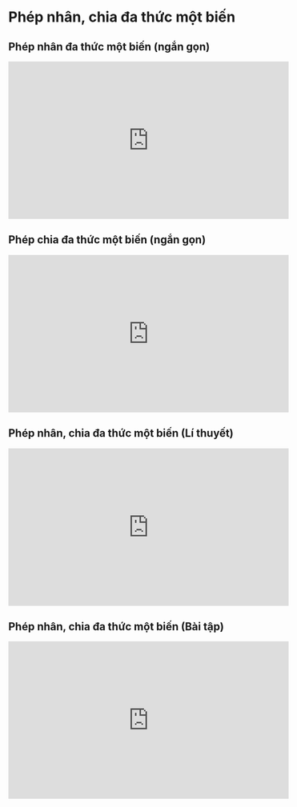 # Phép nhân, chia đa thức một biến
## Phép nhân đa thức một biến (ngắn gọn)
<iframe width="560" height="315" src="https://www.youtube.com/embed/qL_8UXoiiNg?si=SmFPsU2YH36Sqa_0" title="YouTube video player" frameborder="0" allow="accelerometer; autoplay; clipboard-write; encrypted-media; gyroscope; picture-in-picture; web-share" referrerpolicy="strict-origin-when-cross-origin" allowfullscreen></iframe>

## Phép chia đa thức một biến (ngắn gọn)
<iframe width="560" height="315" src="https://www.youtube.com/embed/WaqfDLIuelM?si=0Ew3QSQntCYIBR3b" title="YouTube video player" frameborder="0" allow="accelerometer; autoplay; clipboard-write; encrypted-media; gyroscope; picture-in-picture; web-share" referrerpolicy="strict-origin-when-cross-origin" allowfullscreen></iframe>

## Phép nhân, chia đa thức một biến (Lí thuyết)
<iframe width="560" height="315" src="https://www.youtube.com/embed/KC6LJeAZP2E?si=_0Tdnfp9jxGwZhzn" title="YouTube video player" frameborder="0" allow="accelerometer; autoplay; clipboard-write; encrypted-media; gyroscope; picture-in-picture; web-share" referrerpolicy="strict-origin-when-cross-origin" allowfullscreen></iframe>

## Phép nhân, chia đa thức một biến (Bài tập)
<iframe width="560" height="315" src="https://www.youtube.com/embed/XPr-gvfJAVY?si=bXIttkivuH1eV9U-" title="YouTube video player" frameborder="0" allow="accelerometer; autoplay; clipboard-write; encrypted-media; gyroscope; picture-in-picture; web-share" referrerpolicy="strict-origin-when-cross-origin" allowfullscreen></iframe>

